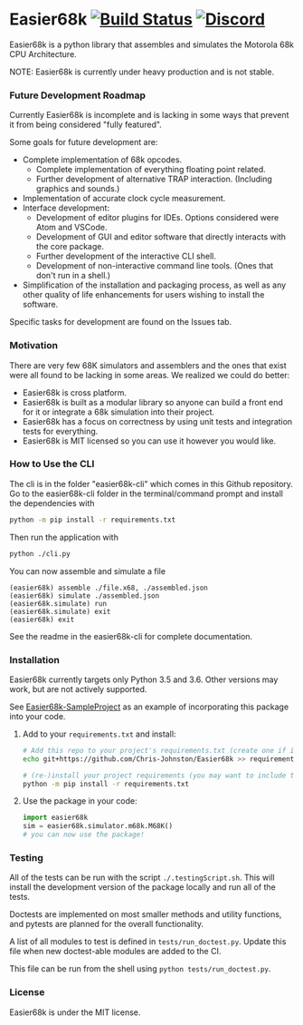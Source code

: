 # Easier68k [![Build Status](https://travis-ci.org/Chris-Johnston/Easier68k.svg?branch=master)](https://travis-ci.org/Chris-Johnston/Easier68k) [![Discord](https://discordapp.com/api/guilds/435529550756052992/widget.png)](https://discord.gg/MXeTCjY)

Easier68k is a python library that assembles and simulates the Motorola 68k CPU Architecture.

NOTE: Easier68k is currently under heavy production and is not stable.

### Future Development Roadmap

Currently Easier68k is incomplete and is lacking in some ways that prevent it from being considered
"fully featured".

Some goals for future development are:

 - Complete implementation of 68k opcodes.
    - Complete implementation of everything floating point related.
    - Further development of alternative TRAP interaction. (Including graphics and sounds.)
 - Implementation of accurate clock cycle measurement.
 - Interface development:
    - Development of editor plugins for IDEs. Options considered were Atom and VSCode.
    - Development of GUI and editor software that directly interacts with the core package.
    - Further development of the interactive CLI shell.
    - Development of non-interactive command line tools. (Ones that don't run in a shell.)
 - Simplification of the installation and packaging process, as well as any other quality of life
 enhancements for users wishing to install the software.

Specific tasks for development are found on the Issues tab.

### Motivation

There are very few 68K simulators and assemblers and the ones that exist were all found to be lacking in some areas.
We realized we could do better:
* Easier68k is cross platform.
* Easier68k is built as a modular library so anyone can build a front end for it or integrate a 68k simulation into their project.
* Easier68k has a focus on correctness by using unit tests and integration tests for everything.
* Easier68k is MIT licensed so you can use it however you would like.


### How to Use the CLI

The cli is in the folder "easier68k-cli" which comes in this Github repository.
Go to the easier68k-cli folder in the terminal/command prompt and install the dependencies with
```bash
python -m pip install -r requirements.txt
```

Then run the application with
```bash
python ./cli.py
```

You can now assemble and simulate a file
```
(easier68k) assemble ./file.x68, ./assembled.json
(easier68k) simulate ./assembled.json
(easier68k.simulate) run
(easier68k.simulate) exit
(easier68k) exit
```

See the readme in the easier68k-cli for complete documentation.

### Installation

Easier68k currently targets only Python 3.5 and 3.6. 
Other versions may work, but are not actively supported.

See [Easier68k-SampleProject][sampleproject] as an example of incorporating this
package into your code.

1. Add to your `requirements.txt` and install:
   
   ```bash
   # Add this repo to your project's requirements.txt (create one if it doesn't)
   echo git+https://github.com/Chris-Johnston/Easier68k >> requirements.txt
   
   # (re-)install your project requirements (you may want to include the --upgrade flag)
   python -m pip install -r requirements.txt
   ```
    
2. Use the package in your code:
    
    ```python
    import easier68k
    sim = easier68k.simulator.m68k.M68K()
    # you can now use the package!
    ```
    
### Testing

All of the tests can be run with the script `./.testingScript.sh`.
This will install the development version of the package locally and run all of the tests.

Doctests are implemented on most smaller methods and utility functions, and pytests are planned
for the overall functionality.

A list of all modules to test is defined in `tests/run_doctest.py`. Update this file when
new doctest-able modules are added to the CI.

This file can be run from the shell using `python tests/run_doctest.py`.


### License

Easier68k is under the MIT license.


[sampleproject]: https://github.com/Chris-Johnston/Easier68k-SampleProject
